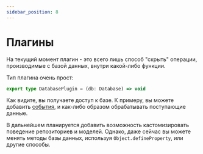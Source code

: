 ```yaml
---
sidebar_position: 8
---
```

# Плагины

На текущий момент плагин - это всего лишь способ "скрыть" операции, производимые
с базой данных, внутри какой-либо функции. 

Тип плагина очень прост: 
```typescript
export type DatabasePlugin = (db: Database) => void
```
Как видите, вы получаете доступ к базе. К примеру, вы можете добавить [события](/docs/docs-core/events),
и как-либо образом обрабатывать поступающие данные. 

В дальнейшем планируется добавить возможность кастомизировать поведение 
репозиториев и моделей. Однако, даже сейчас вы можете менять методы базы 
данных, используя `Object.defineProperty`, или другие способы.
